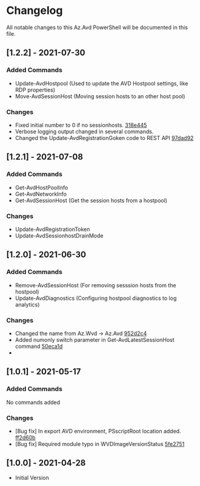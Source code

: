 
# Changelog
All notable changes to this Az.Avd PowerShell will be documented in this file. 

## [1.2.2] - 2021-07-30
 
### Added Commands

- Update-AvdHostpool (Used to update the AVD Hostpool settings, like RDP properties)
- Move-AvdSessionHost (Moving session hosts to an other host pool)

### Changes
- Fixed initial number to 0 if no sessionhosts. [318e445](https://github.com/srozemuller/AzAvd/commit/318e4454b0674976a17d899a5b3cb0f2f0842849)
- Verbose logging output changed in several commands.
- Changed the Update-AvdRegistrationGoken code to REST API [97dad92](https://github.com/srozemuller/AzAvd/commit/97dad92c015147f7c008d971c0a8810ad924884c)

## [1.2.1] - 2021-07-08

### Added Commands

- Get-AvdHostPoolInfo
- Get-AvdNetworkInfo
- Get-AvdSessionHost (Get the session hosts from a hostpool)

### Changes

- Update-AvdRegistrationToken
- Update-AvdSessionhostDrainMode


## [1.2.0] - 2021-06-30
### Added Commands
- Remove-AvdSessionHost (For removing sesssion hosts from the hostpool)
- Update-AvdDiagnostics (Configuring hostpool diagnostics to log analytics)


### Changes
- Changed the name from Az.Wvd -> Az.Avd [952d2c4](https://github.com/srozemuller/AzAvd/commit/952d2c4fd82ed931ec1770b440807fede8ac342b)
- Added numonly switch parameter in Get-AvdLatestSessionHost command [50eca1d](https://github.com/srozemuller/AzAvd/commit/b8d047d28a605a8f45ea710ebdcf02500cd0cc2d)
- 

## [1.0.1] - 2021-05-17

### Added Commands
No commands added

### Changes
- [Bug fix] In export AVD environment, PSscriptRoot location added. [ff2d60b](https://github.com/srozemuller/AzAvd/commit/59bdc8964ec0de79d76b2042ee22962876a8e4f9)
- [Bug fix] Required module typo in WVDImageVersionStatus [5fe2751](https://github.com/srozemuller/AzAvd/commit/5b6b7c6d48bf72a26a4832382487cb91288246fa)

## [1.0.0] - 2021-04-28
- Initial Version
